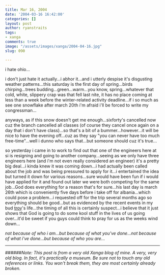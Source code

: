 ```yaml
---
title: Mar 16, 2004
date: '2004-03-16 16:42:00'
categories: []
layout: post
author: ryanstraits
tags:
- xanga
comments: true
image: "/assets/images/xanga/2004-04-16.jpg"
slug: 090

---
```

i hate ohio...

<!-- break -->

i don't just hate it actually...i abhor it...and i utterly despise it's disgusting weather patterns...this saturday is the first day of spring...birds chirping...trees budding...green...warm...you know, spring...whatever that cold, white, slippery crap was that fell last nite, it has no place coming at less than a week before the winter-related activity deadline...if i so much as see one snowflake after march 20th i'm afraid i'll be forced to write my congressman...

anyways, as if this snow doesn't get me enough...sixforty's cancelled now cuz the branch cancelled all classes (of course they cancel once again on a day that i don't have class)...so that's a bit of a bummer...however...it will be nice to have the evening off...cuz as they say "you can never have too much free-time"...well i dunno who says that...but someone should cuz it's true...

so yesterday i came in to work to find out that one of the engineers here at si is resigning and going to another company...seeing as we only have three engineers here (and i'm not even really considered an engineer) it's a pretty big deal...i kinda knew it was coming down...i had actually been called about the job and was being pressured to apply for it...i entertained the idea but turned it down for various reasons...sure would have been fun if i would have applied for it and found out later we were both competing for the same job...God does everything for a reason that's for sure...his last day is march 26th which is conveniently five days before i take off for albania...which could pose a problem...i requested off for the trip several months ago so everything should be good...but as evidenced by the recent events in my bud <a href="http://www.xanga.com/abertroyle" target="_blank">troy</a>'s life...the timing of all this is certainly suspect...i believe that it just shows that God is going to do some kool stuff in the lives of us going over...it'd be sweet if you guys could think to pray for us as the weeks wind down...

<em>not because of who i am...but because of what you've done...not because of what i've done...but because of who you are...</em>

---

######*Note: This post is from a very old Xanga blog of mine. A very, very old blog. In fact, it's practically a museum. Be sure not to touch any old references or links. You won't break them, they are most certainly already broken.*